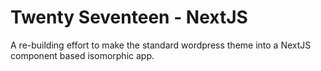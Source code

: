 # Twenty Seventeen - NextJS
A re-building effort to make the standard wordpress theme into a NextJS component based isomorphic app.
